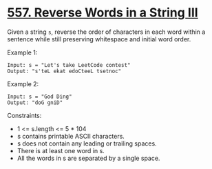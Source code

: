 # [557. Reverse Words in a String III](https://leetcode.com/problems/reverse-words-in-a-string-iii/)

Given a string `s`, reverse the order of characters in each word within a sentence while still preserving whitespace and initial word order.

 

Example 1:

    Input: s = "Let's take LeetCode contest"
    Output: "s'teL ekat edoCteeL tsetnoc"

Example 2:

    Input: s = "God Ding"
    Output: "doG gniD"
 

Constraints:

* 1 <= s.length <= 5 * 104
* s contains printable ASCII characters.
* s does not contain any leading or trailing spaces.
* There is at least one word in s.
* All the words in s are separated by a single space.